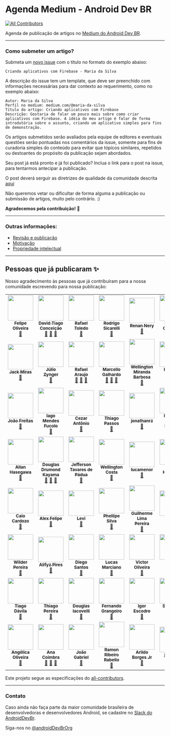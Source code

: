 # Agenda Medium - Android Dev BR
<!-- ALL-CONTRIBUTORS-BADGE:START - Do not remove or modify this section -->
[![All Contributors](https://img.shields.io/badge/all_contributors-55-orange.svg?style=flat-square)](#contributors-)
<!-- ALL-CONTRIBUTORS-BADGE:END -->

Agenda de publicação de artigos no [Medium do Android Dev BR](http://medium.com/android-dev-br).

------------


### Como submeter um artigo?

Submeta um [novo issue](https://github.com/androiddevbr/agenda-medium/issues/new) com o título no formato do exemplo abaixo:

    Criando aplicativos com Firebase - Maria da Silva

A descrição do issue tem um template, que deve ser preenchido com informações necessárias para dar contexto ao requerimento, como no exemplo abaixo:

    Autor: Maria da Silva
    Perfil no medium: medium.com/@maria-da-silva
    Título do artigo: Criando aplicativos com Firebase
    Descrição: Gostaria de falar um pouco mais sobre como criar aplicativos com Firebase. A idéia do meu artigo é falar de forma introdutória sobre o assunto, criando um aplicativo simples para fins de demonstração.
    
Os artigos submetidos serão avaliados pela equipe de editores e eventuais questões serão pontuadas nos comentários da issue, somente para fins de curadoria simples do conteúdo para evitar que tópicos similares, repetidos ou destoantes do propósito da publicação sejam abordados.

Seu post já está pronto e já foi publicado? Inclua o link para o post na issue, para tentarmos antecipar a publicação.

O post deverá serguir as diretrizes de qualidade da comunidade descrita [aqui](https://github.com/androiddevbr/agenda-medium/blob/master/guideline.md)

Não queremos vetar ou dificultar de forma alguma a publicação ou submissão de artigos, muito pelo contrário. :) 

**Agradecemos pela contribuição!** :tada:

------------


### Outras informações:

* [Revisão e publicação](https://github.com/androiddevbr/agenda-medium/blob/master/_info/revisao.md)
* [Motivação](https://github.com/androiddevbr/agenda-medium/blob/master/_info/motivacao.md)
* [Propriedade intelectual](https://github.com/androiddevbr/agenda-medium/blob/master/_info/propriedade.md)

------------

## Pessoas que já publicaram ✨

Nosso agradecimento às pessoas que já contribuíram para a nossa comunidade escrevendo para nossa publicação:

<!-- ALL-CONTRIBUTORS-LIST:START - Do not remove or modify this section -->
<!-- prettier-ignore-start -->
<!-- markdownlint-disable -->
<table>
  <tr>
    <td align="center"><a href="https://github.com/oliveiradev"><img src="https://avatars1.githubusercontent.com/u/5739331?v=4" width="80px;" alt=""/><br /><sub><b>Felipe Oliveira</b></sub></a><br /><a href="#blog-oliveiradev" title="Blogposts">📝</a></td>
    <td align="center"><a href="https://github.com/davidtcdeveloper"><img src="https://avatars1.githubusercontent.com/u/3853471?v=4" width="80px;" alt=""/><br /><sub><b>David Tiago Conceição</b></sub></a><br /><a href="#blog-davidtcdeveloper" title="Blogposts">📝</a> <a href="https://github.com/androiddevbr/agenda-medium/commits?author=davidtcdeveloper" title="Documentation">📖</a> <a href="#maintenance-davidtcdeveloper" title="Maintenance">🚧</a></td>
    <td align="center"><a href="https://www.rafaeltoledo.net/"><img src="https://avatars1.githubusercontent.com/u/2211337?v=4" width="80px;" alt=""/><br /><sub><b>Rafael Toledo</b></sub></a><br /><a href="#blog-rafaeltoledo" title="Blogposts">📝</a></td>
    <td align="center"><a href="https://github.com/rsicarelli"><img src="https://avatars0.githubusercontent.com/u/3150335?v=4" width="80px;" alt=""/><br /><sub><b>Rodrigo Sicarelli</b></sub></a><br /><a href="#blog-rsicarelli" title="Blogposts">📝</a></td>
    <td align="center"><a href="https://nery.dev/"><img src="https://avatars2.githubusercontent.com/u/5533431?v=4" width="80px;" alt=""/><br /><sub><b>Renan Nery</b></sub></a><br /><a href="#blog-renannery" title="Blogposts">📝</a></td>
    <td align="center"><a href="http://twitter.com/walmyrcarvalho"><img src="https://avatars3.githubusercontent.com/u/1761436?v=4" width="80px;" alt=""/><br /><sub><b>Walmyr Carvalho</b></sub></a><br /><a href="#blog-walmyrcarvalho" title="Blogposts">📝</a> <a href="https://github.com/androiddevbr/agenda-medium/commits?author=walmyrcarvalho" title="Documentation">📖</a> <a href="#maintenance-walmyrcarvalho" title="Maintenance">🚧</a></td>
    <td align="center"><a href="https://github.com/ftgoncalves"><img src="https://avatars2.githubusercontent.com/u/79689?v=4" width="80px;" alt=""/><br /><sub><b>Felipe Theodoro</b></sub></a><br /><a href="#blog-ftgoncalves" title="Blogposts">📝</a></td>
  </tr>
  <tr>
    <td align="center"><a href="https://github.com/jackmiras"><img src="https://avatars0.githubusercontent.com/u/5861625?v=4" width="80px;" alt=""/><br /><sub><b>Jack Miras</b></sub></a><br /><a href="#blog-jackmiras" title="Blogposts">📝</a></td>
    <td align="center"><a href="https://github.com/julioz"><img src="https://avatars3.githubusercontent.com/u/1541701?v=4" width="80px;" alt=""/><br /><sub><b>Júlio Zynger</b></sub></a><br /><a href="#blog-julioz" title="Blogposts">📝</a></td>
    <td align="center"><a href="https://github.com/orafaaraujo"><img src="https://avatars1.githubusercontent.com/u/1668348?v=4" width="80px;" alt=""/><br /><sub><b>Rafael Araujo</b></sub></a><br /><a href="#blog-orafaaraujo" title="Blogposts">📝</a> <a href="https://github.com/androiddevbr/agenda-medium/commits?author=orafaaraujo" title="Documentation">📖</a> <a href="#maintenance-orafaaraujo" title="Maintenance">🚧</a></td>
    <td align="center"><a href="https://www.linkedin.com/in/marcellogalhardo/"><img src="https://avatars3.githubusercontent.com/u/4348197?v=4" width="80px;" alt=""/><br /><sub><b>Marcello Galhardo</b></sub></a><br /><a href="#blog-marcellogalhardo" title="Blogposts">📝</a> <a href="https://github.com/androiddevbr/agenda-medium/commits?author=marcellogalhardo" title="Documentation">📖</a> <a href="#maintenance-marcellogalhardo" title="Maintenance">🚧</a></td>
    <td align="center"><a href="https://github.com/wellingtonmb88"><img src="https://avatars3.githubusercontent.com/u/7374488?v=4" width="80px;" alt=""/><br /><sub><b>Wellington  Miranda Barbosa</b></sub></a><br /><a href="#blog-wellingtonmb88" title="Blogposts">📝</a></td>
    <td align="center"><a href="https://github.com/ebonet"><img src="https://avatars3.githubusercontent.com/u/3444559?v=4" width="80px;" alt=""/><br /><sub><b>Eduardo Bonet</b></sub></a><br /><a href="#blog-ebonet" title="Blogposts">📝</a></td>
    <td align="center"><a href="https://www.linkedin.com/in/jcaique/"><img src="https://avatars2.githubusercontent.com/u/5406701?v=4" width="80px;" alt=""/><br /><sub><b>Caique Oliveira</b></sub></a><br /><a href="#blog-jcaiqueoliveira" title="Blogposts">📝</a></td>
  </tr>
  <tr>
    <td align="center"><a href="http://jgabrielfreitas.github.io/"><img src="https://avatars0.githubusercontent.com/u/7410639?v=4" width="80px;" alt=""/><br /><sub><b>João Freitas</b></sub></a><br /><a href="#blog-jgabrielfreitas" title="Blogposts">📝</a></td>
    <td align="center"><a href="https://br.linkedin.com/in/iago-mendes-fucolo-0459063b"><img src="https://avatars2.githubusercontent.com/u/10604073?v=4" width="80px;" alt=""/><br /><sub><b>Iago Mendes Fucolo</b></sub></a><br /><a href="#blog-ifucolo" title="Blogposts">📝</a></td>
    <td align="center"><a href="https://br.linkedin.com/in/cezar-antonio-de-sousa-24b74742"><img src="https://avatars3.githubusercontent.com/u/1169761?v=4" width="80px;" alt=""/><br /><sub><b>Cezar Antônio </b></sub></a><br /><a href="#blog-cezarant" title="Blogposts">📝</a></td>
    <td align="center"><a href="https://github.com/burnermanx"><img src="https://avatars3.githubusercontent.com/u/207520?v=4" width="80px;" alt=""/><br /><sub><b>Thiago Passos</b></sub></a><br /><a href="#blog-burnermanx" title="Blogposts">📝</a></td>
    <td align="center"><a href="https://github.com/jonathanrz"><img src="https://avatars1.githubusercontent.com/u/1389131?v=4" width="80px;" alt=""/><br /><sub><b>jonathanrz</b></sub></a><br /><a href="#blog-jonathanrz" title="Blogposts">📝</a></td>
    <td align="center"><a href="https://medium.com/@lehen01"><img src="https://avatars0.githubusercontent.com/u/10619102?v=4" width="80px;" alt=""/><br /><sub><b>Leandro Borges Ferreira</b></sub></a><br /><a href="#blog-leandroBorgesFerreira" title="Blogposts">📝</a></td>
    <td align="center"><a href="https://github.com/sp4wna1"><img src="https://avatars3.githubusercontent.com/u/24979248?v=4" width="80px;" alt=""/><br /><sub><b>Gabriel Danilo do Prado</b></sub></a><br /><a href="#blog-sp4wna1" title="Blogposts">📝</a></td>
  </tr>
  <tr>
    <td align="center"><a href="https://github.com/AllanHasegawa"><img src="https://avatars3.githubusercontent.com/u/1572068?v=4" width="80px;" alt=""/><br /><sub><b>Allan Hasegawa</b></sub></a><br /><a href="#blog-AllanHasegawa" title="Blogposts">📝</a></td>
    <td align="center"><a href="https://www.cafelinear.com/"><img src="https://avatars0.githubusercontent.com/u/111384?v=4" width="80px;" alt=""/><br /><sub><b>Douglas Drumond Kayama</b></sub></a><br /><a href="#blog-douglasdrumz" title="Blogposts">📝</a> <a href="https://github.com/androiddevbr/agenda-medium/commits?author=douglasdrumz" title="Documentation">📖</a> <a href="#maintenance-douglasdrumz" title="Maintenance">🚧</a></td>
    <td align="center"><a href="https://medium.com/@jeffersontpadua"><img src="https://avatars1.githubusercontent.com/u/18272141?v=4" width="80px;" alt=""/><br /><sub><b>Jefferson Tavares de Pádua</b></sub></a><br /><a href="#blog-jeffersontpadua" title="Blogposts">📝</a></td>
    <td align="center"><a href="https://github.com/wellingtoncosta"><img src="https://avatars2.githubusercontent.com/u/12864097?v=4" width="80px;" alt=""/><br /><sub><b>Wellington Costa</b></sub></a><br /><a href="#blog-wellingtoncosta" title="Blogposts">📝</a></td>
    <td align="center"><a href="https://github.com/lucamenor"><img src="https://avatars3.githubusercontent.com/u/10079579?v=4" width="80px;" alt=""/><br /><sub><b>lucamenor</b></sub></a><br /><a href="#blog-lucamenor" title="Blogposts">📝</a></td>
    <td align="center"><a href="https://github.com/pedrohfp"><img src="https://avatars2.githubusercontent.com/u/13969802?v=4" width="80px;" alt=""/><br /><sub><b>Pedro Henrique </b></sub></a><br /><a href="#blog-pedrohfp" title="Blogposts">📝</a></td>
    <td align="center"><a href="https://github.com/haldny"><img src="https://avatars0.githubusercontent.com/u/10047481?v=4" width="80px;" alt=""/><br /><sub><b>haldny</b></sub></a><br /><a href="#blog-haldny" title="Blogposts">📝</a></td>
  </tr>
  <tr>
    <td align="center"><a href="https://github.com/caiocardozo"><img src="https://avatars3.githubusercontent.com/u/8503809?v=4" width="80px;" alt=""/><br /><sub><b>Caio Cardozo</b></sub></a><br /><a href="#blog-caiocardozo" title="Blogposts">📝</a></td>
    <td align="center"><a href="https://github.com/alexfelipe"><img src="https://avatars0.githubusercontent.com/u/8989346?v=4" width="80px;" alt=""/><br /><sub><b>Alex Felipe</b></sub></a><br /><a href="#blog-alexfelipe" title="Blogposts">📝</a></td>
    <td align="center"><a href="https://about.me/levimoreiraa"><img src="https://avatars3.githubusercontent.com/u/2358521?v=4" width="80px;" alt=""/><br /><sub><b>Levi</b></sub></a><br /><a href="#blog-Levi-Moreira" title="Blogposts">📝</a></td>
    <td align="center"><a href="https://www.linkedin.com/in/phellipeafsilva/"><img src="https://avatars3.githubusercontent.com/u/13079616?v=4" width="80px;" alt=""/><br /><sub><b>Phellipe Silva</b></sub></a><br /><a href="#blog-phellipealexandre" title="Blogposts">📝</a></td>
    <td align="center"><a href="https://cafecomandroid.com/"><img src="https://avatars3.githubusercontent.com/u/5278328?v=4" width="80px;" alt=""/><br /><sub><b>Guilherme Lima Pereira</b></sub></a><br /><a href="#blog-guuilp" title="Blogposts">📝</a></td>
    <td align="center"><a href="https://github.com/itscorey"><img src="https://avatars0.githubusercontent.com/u/20311112?v=4" width="80px;" alt=""/><br /><sub><b>Lucas</b></sub></a><br /><a href="#blog-itscorey" title="Blogposts">📝</a></td>
    <td align="center"><a href="https://github.com/othiagosouto"><img src="https://avatars0.githubusercontent.com/u/5900020?v=4" width="80px;" alt=""/><br /><sub><b>Thiago Souto</b></sub></a><br /><a href="#blog-othiagosouto" title="Blogposts">📝</a></td>
  </tr>
  <tr>
    <td align="center"><a href="https://wilder.github.io/"><img src="https://avatars1.githubusercontent.com/u/12280517?v=4" width="80px;" alt=""/><br /><sub><b>Wilder Pereira</b></sub></a><br /><a href="#blog-wilder" title="Blogposts">📝</a></td>
    <td align="center"><a href="http://www.alifyz.com/"><img src="https://avatars3.githubusercontent.com/u/5828012?v=4" width="80px;" alt=""/><br /><sub><b>Alifyz Pires</b></sub></a><br /><a href="#blog-Alifyz" title="Blogposts">📝</a></td>
    <td align="center"><a href="https://github.com/DiegoGSantos"><img src="https://avatars2.githubusercontent.com/u/9796063?v=4" width="80px;" alt=""/><br /><sub><b>Diego Santos</b></sub></a><br /><a href="#blog-DiegoGSantos" title="Blogposts">📝</a></td>
    <td align="center"><a href="http://medium.com/@lucas_marciano"><img src="https://avatars1.githubusercontent.com/u/2396005?v=4" width="80px;" alt=""/><br /><sub><b>Lucas Marciano</b></sub></a><br /><a href="#blog-lucas-marciano" title="Blogposts">📝</a></td>
    <td align="center"><a href="https://victorlopesjg.github.io/"><img src="https://avatars0.githubusercontent.com/u/5121893?v=4" width="80px;" alt=""/><br /><sub><b>Victor Oliveira</b></sub></a><br /><a href="#blog-victorlopesjg" title="Blogposts">📝</a></td>
    <td align="center"><a href="https://github.com/drcabral"><img src="https://avatars3.githubusercontent.com/u/6181708?v=4" width="80px;" alt=""/><br /><sub><b>Diogo Cabral</b></sub></a><br /><a href="#blog-drcabral" title="Blogposts">📝</a></td>
    <td align="center"><a href="https://github.com/vitordealmeida"><img src="https://avatars1.githubusercontent.com/u/7746969?v=4" width="80px;" alt=""/><br /><sub><b>Vítor Bruno de Almeida</b></sub></a><br /><a href="#blog-vitordealmeida" title="Blogposts">📝</a></td>
  </tr>
  <tr>
    <td align="center"><a href="https://github.com/TiagoDvl"><img src="https://avatars3.githubusercontent.com/u/4027179?v=4" width="80px;" alt=""/><br /><sub><b>Tiago Dávila</b></sub></a><br /><a href="#blog-TiagoDvl" title="Blogposts">📝</a></td>
    <td align="center"><a href="https://www.linkedin.com/in/thiago-pereira-feonir/"><img src="https://avatars0.githubusercontent.com/u/27872524?v=4" width="80px;" alt=""/><br /><sub><b>Thiago Pereira</b></sub></a><br /><a href="#blog-ThiFeonir" title="Blogposts">📝</a></td>
    <td align="center"><a href="https://github.com/douglasiacovelli"><img src="https://avatars3.githubusercontent.com/u/1608564?v=4" width="80px;" alt=""/><br /><sub><b>Douglas Iacovelli</b></sub></a><br /><a href="#blog-douglasiacovelli" title="Blogposts">📝</a></td>
    <td align="center"><a href="https://github.com/FernandoGrangeiro"><img src="https://avatars1.githubusercontent.com/u/28844435?v=4" width="80px;" alt=""/><br /><sub><b>Fernando Grangeiro</b></sub></a><br /><a href="#blog-FernandoGrangeiro" title="Blogposts">📝</a></td>
    <td align="center"><a href="https://github.com/igorescodro"><img src="https://avatars3.githubusercontent.com/u/2267495?v=4" width="80px;" alt=""/><br /><sub><b>Igor Escodro</b></sub></a><br /><a href="#blog-igorescodro" title="Blogposts">📝</a></td>
    <td align="center"><a href="http://sandyaraperes.com.br/"><img src="https://avatars0.githubusercontent.com/u/40678077?v=4" width="80px;" alt=""/><br /><sub><b>Sandyara Peres</b></sub></a><br /><a href="#blog-SandyaraPeres" title="Blogposts">📝</a></td>
    <td align="center"><a href="https://www.linkedin.com/in/carlos-nicolau-galves-1751a5b6/"><img src="https://avatars3.githubusercontent.com/u/6299673?v=4" width="80px;" alt=""/><br /><sub><b>Carlos N Galves</b></sub></a><br /><a href="#blog-nicconicco" title="Blogposts">📝</a></td>
  </tr>
  <tr>
    <td align="center"><a href="https://github.com/angelica-oliv"><img src="https://avatars3.githubusercontent.com/u/16561468?v=4" width="80px;" alt=""/><br /><sub><b>Angélica Oliveira</b></sub></a><br /><a href="#blog-angelica-oliv" title="Blogposts">📝</a></td>
    <td align="center"><a href="https://github.com/anacoimbrag"><img src="https://avatars3.githubusercontent.com/u/12496329?v=4" width="80px;" alt=""/><br /><sub><b>Ana Coimbra</b></sub></a><br /><a href="#blog-anacoimbrag" title="Blogposts">📝</a> <a href="https://github.com/androiddevbr/agenda-medium/commits?author=anacoimbrag" title="Documentation">📖</a> <a href="#maintenance-anacoimbrag" title="Maintenance">🚧</a></td>
    <td align="center"><a href="https://github.com/1jGabriel"><img src="https://avatars0.githubusercontent.com/u/26119703?v=4" width="80px;" alt=""/><br /><sub><b>João Gabriel</b></sub></a><br /><a href="#blog-1jGabriel" title="Blogposts">📝</a></td>
    <td align="center"><a href="http://about.me/ramonrabello"><img src="https://avatars2.githubusercontent.com/u/1244672?v=4" width="80px;" alt=""/><br /><sub><b>Ramon Ribeiro Rabello</b></sub></a><br /><a href="#blog-ramonrabello" title="Blogposts">📝</a></td>
    <td align="center"><a href="https://arildo.dev/"><img src="https://avatars1.githubusercontent.com/u/32650006?v=4" width="80px;" alt=""/><br /><sub><b>Arildo Borges Jr</b></sub></a><br /><a href="#blog-arildojr7" title="Blogposts">📝</a></td>
    <td align="center"><a href="https://github.com/jaozinfs"><img src="https://avatars1.githubusercontent.com/u/38353328?v=4" width="80px;" alt=""/><br /><sub><b>jaozinfs</b></sub></a><br /><a href="#blog-jaozinfs" title="Blogposts">📝</a></td>
  </tr>
</table>

<!-- markdownlint-enable -->
<!-- prettier-ignore-end -->
<!-- ALL-CONTRIBUTORS-LIST:END -->

Este projeto segue as especificações do [all-contributors](https://github.com/all-contributors/all-contributors).

------------

### Contato
Caso ainda não faça parte da maior comunidade brasileira de desenvolvedoras e desenvolvedores Android, se cadastre no [Slack do AndroidDevBr](http://slack.androiddevbr.org/).

Siga-nos no [@androidDevBrOrg](http://www.twitter.com/AndroidDevBrOrg)
